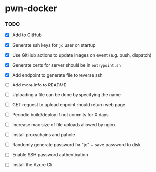 # pwn-docker

### TODO

- [x] Add to GitHub
- [x] Generate ssh keys for `jc` user on startup
- [x] Use GitHub actions to update images on event (e.g. push, dispatch)
- [x] Generate certs for server should be in `entrypoint.sh`
- [x] Add endpoint to generate file to reverse ssh
- [ ] Add more info to README
- [ ] Uploading a file can be done by specifying the name
- [ ] GET request to upload enpoint should return web page
- [ ] Periodic build/deploy if not commits for X days
- [ ] Increase max size of file uploads allowed by nginx
- [ ] Install proxychains and pahole
- [ ] Randomly generate password for "jc" + save password to disk
- [ ] Enable SSH password authentication
- [ ] Install the Azure Cli

